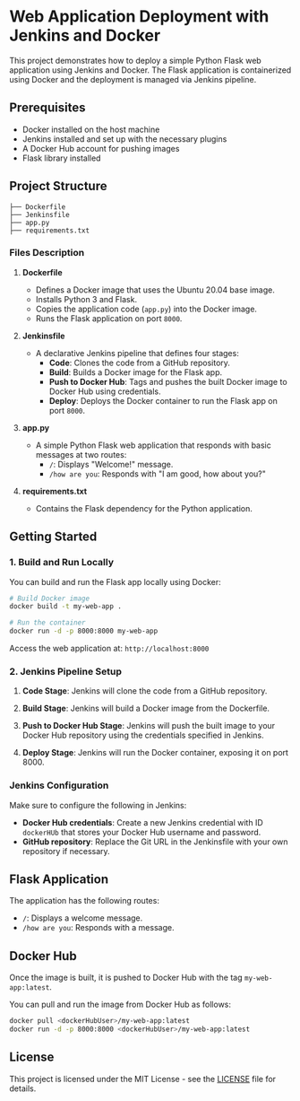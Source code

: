 


# Web Application Deployment with Jenkins and Docker

This project demonstrates how to deploy a simple Python Flask web application using Jenkins and Docker. The Flask application is containerized using Docker and the deployment is managed via Jenkins pipeline.

## Prerequisites

- Docker installed on the host machine
- Jenkins installed and set up with the necessary plugins
- A Docker Hub account for pushing images
- Flask library installed

## Project Structure

```
├── Dockerfile
├── Jenkinsfile
├── app.py
├── requirements.txt
```

### Files Description

1. **Dockerfile**
   - Defines a Docker image that uses the Ubuntu 20.04 base image.
   - Installs Python 3 and Flask.
   - Copies the application code (`app.py`) into the Docker image.
   - Runs the Flask application on port `8000`.

2. **Jenkinsfile**
   - A declarative Jenkins pipeline that defines four stages:
     - **Code**: Clones the code from a GitHub repository.
     - **Build**: Builds a Docker image for the Flask app.
     - **Push to Docker Hub**: Tags and pushes the built Docker image to Docker Hub using credentials.
     - **Deploy**: Deploys the Docker container to run the Flask app on port `8000`.

3. **app.py**
   - A simple Python Flask web application that responds with basic messages at two routes:
     - `/`: Displays "Welcome!" message.
     - `/how are you`: Responds with "I am good, how about you?"

4. **requirements.txt**
   - Contains the Flask dependency for the Python application.

## Getting Started

### 1. Build and Run Locally

You can build and run the Flask app locally using Docker:

```bash
# Build Docker image
docker build -t my-web-app .

# Run the container
docker run -d -p 8000:8000 my-web-app
```

Access the web application at: `http://localhost:8000`

### 2. Jenkins Pipeline Setup

1. **Code Stage**: Jenkins will clone the code from a GitHub repository.

2. **Build Stage**: Jenkins will build a Docker image from the Dockerfile.

3. **Push to Docker Hub Stage**: Jenkins will push the built image to your Docker Hub repository using the credentials specified in Jenkins.

4. **Deploy Stage**: Jenkins will run the Docker container, exposing it on port 8000.

### Jenkins Configuration

Make sure to configure the following in Jenkins:

- **Docker Hub credentials**: Create a new Jenkins credential with ID `dockerHUb` that stores your Docker Hub username and password.
- **GitHub repository**: Replace the Git URL in the Jenkinsfile with your own repository if necessary.

## Flask Application

The application has the following routes:

- `/`: Displays a welcome message.
- `/how are you`: Responds with a message.

## Docker Hub

Once the image is built, it is pushed to Docker Hub with the tag `my-web-app:latest`.

You can pull and run the image from Docker Hub as follows:

```bash
docker pull <dockerHubUser>/my-web-app:latest
docker run -d -p 8000:8000 <dockerHubUser>/my-web-app:latest
```

## License

This project is licensed under the MIT License - see the [LICENSE](LICENSE) file for details.
